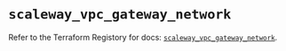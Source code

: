 # `scaleway_vpc_gateway_network`

Refer to the Terraform Registory for docs: [`scaleway_vpc_gateway_network`](https://registry.terraform.io/providers/scaleway/scaleway/2.39.0/docs/resources/vpc_gateway_network).
